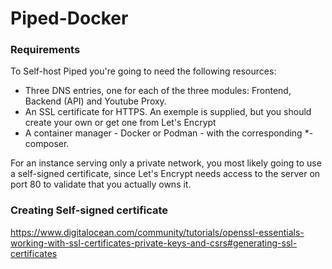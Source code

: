 # Piped-Docker

### Requirements

To Self-host Piped you're going to need the following resources:

- Three DNS entries, one for each of the three modules: Frontend, Backend (API) and Youtube Proxy.
- An SSL certificate for HTTPS. An exemple is supplied, but you should create your own or get one from Let's Encrypt
- A container manager - Docker or Podman - with the corresponding \*-composer.

For an instance serving only a private network, you most likely going to use a self-signed certificate, since Let's Encrypt needs access to the server on port 80 to validate that you actually owns it.

### Creating Self-signed certificate

https://www.digitalocean.com/community/tutorials/openssl-essentials-working-with-ssl-certificates-private-keys-and-csrs#generating-ssl-certificates



